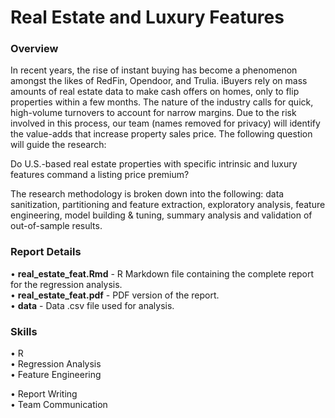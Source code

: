 <h1>Real Estate and Luxury Features</h1>

<h3>Overview</h3>

<p>In recent years, the rise of instant buying has become a phenomenon amongst the likes of RedFin, Opendoor, and Trulia. iBuyers rely on mass amounts of real estate data to make cash offers on homes, only to flip properties within a few months. The nature of the industry calls for quick, high-volume turnovers to account for narrow margins. Due to the risk involved in this process, our team (names removed for privacy) will identify the value-adds that increase property sales price. The following question will guide the research:</p>

<p>Do U.S.-based real estate properties with specific intrinsic and luxury features command a listing price premium?</p>

<p>The research methodology is broken down into the following: data sanitization, partitioning and feature extraction, exploratory analysis, feature engineering, model building & tuning, summary analysis and validation of out-of-sample results.</p>


<h3>Report Details</h3>

<p>•	<b>real_estate_feat.Rmd</b> - R Markdown file containing the complete report for the regression analysis.<br>
•	<b>real_estate_feat.pdf</b> - PDF version of the report.<br>
•	<b>data</b> - Data .csv file used for analysis.</p>


<h3>Skills</h3>

<p>•	R<br>
•	Regression Analysis<br>
•	Feature Engineering<p>
•	Report Writing<br>
•	Team Communication<br>